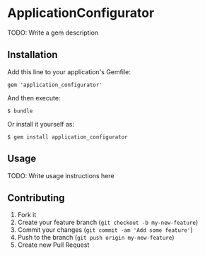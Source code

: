 # ApplicationConfigurator

TODO: Write a gem description

## Installation

Add this line to your application's Gemfile:

    gem 'application_configurator'

And then execute:

    $ bundle

Or install it yourself as:

    $ gem install application_configurator

## Usage

TODO: Write usage instructions here

## Contributing

1. Fork it
2. Create your feature branch (`git checkout -b my-new-feature`)
3. Commit your changes (`git commit -am 'Add some feature'`)
4. Push to the branch (`git push origin my-new-feature`)
5. Create new Pull Request
